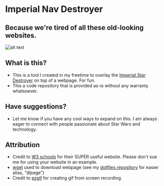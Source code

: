 # Imperial Nav Destroyer
## Because we're tired of all these old-looking websites.

![alt text](https://im.ezgif.com/tmp/ezgif-1-ae981aab23.gif)

## What is this?
- This is a tool I created in my freetime to overlay the [Imperial Star Destroyer](http://starwars.wikia.com/wiki/Imperial_I-class_Star_Destroyer) on top of a webpage. For fun.
- This a code repository that is provided as-is without any warranty whatsoever.

## Have suggestions?
- Let me know if you have any cool ways to expand on this. I am always eager to connect with people passionate about Star Wars and technology.

## Attribution
- Credit to [W3 schools](https://www.w3schools.com/) for their SUPER useful website. Please don't sue me for using your website in an example.
- [wget](https://linux.die.net/man/1/wget) used to download webpage (see my [dotfiles repository](https://github.com/lshort2/dotFiles/blob/master/bash_aliases) for easier alias, "dlpage")
- Credit to [ezgif](https://ezgif.com/) for creating gif from screen recording.
